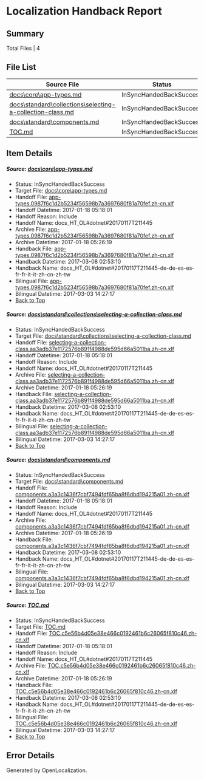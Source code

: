 # <a name='report-top'></a> Localization Handback Report

## Summary
 Total Files | 4

## File List
 Source File | Status | Details 
 ----------- | ------ | ------- 
 [docs\core\app-types.md](https://github.com/dotnet/docs/blob/90fe68f7f3c4b46502b5d3770b1a2d57c6af748a/docs/core/app-types.md) | InSyncHandedBackSuccess | [Details](#e4dc227830c2881e7d8691317ea15affaa08f8cc31)
 [docs\standard\collections\selecting-a-collection-class.md](https://github.com/dotnet/docs/blob/763433b00ae7d01cfa0c7fa250f51d23a95f6f15/docs/standard/collections/selecting-a-collection-class.md) | InSyncHandedBackSuccess | [Details](#d174d0cb910035340fb317521f3ad930d16853c23384)
 [docs\standard\components.md](https://github.com/dotnet/docs/blob/7741df222250f3746abb1e3c359bd9e89e6a732c/docs/standard/components.md) | InSyncHandedBackSuccess | [Details](#e93764ff4d3391110c79f73a34512bd073ce04993397)
 [TOC.md](https://github.com/dotnet/docs/blob/3b0b086c1a95d6164b82e1a4dade0936ce5d262e/TOC.md) | InSyncHandedBackSuccess | [Details](#46f0f0189b1d7df4cb842a21abffd06dc9a7d2c18909)

## Item Details
##### <a name='e4dc227830c2881e7d8691317ea15affaa08f8cc31'></a> Source: [docs\core\app-types.md](https://github.com/dotnet/docs/blob/90fe68f7f3c4b46502b5d3770b1a2d57c6af748a/docs/core/app-types.md)
* Status: InSyncHandedBackSuccess
* Target File: [docs\core\app-types.md](https://github.com/dotnet/docs.zh-cn/blob/46d99ec961791444b293866cee033d53ca7cd078/docs/core/app-types.md)
* Handoff File: [app-types.0987f6c1d2b5234f56598b7a3697680f81a70fef.zh-cn.xlf](https://github.com/dotnet/docs.handoff/blob/6e616ac23a1c3fca0714a66d6e68113a1db26bbf/ol-handoff/dotnet/docs.zh-cn/master/dotnet-core/app-types.0987f6c1d2b5234f56598b7a3697680f81a70fef.zh-cn.xlf)
* Handoff Datetime: 2017-01-18 05:18:01
* Handoff Reason: Include
* Handoff Name: docs_HT_OL#dotnet#20170117T211445
* Archive File: [app-types.0987f6c1d2b5234f56598b7a3697680f81a70fef.zh-cn.xlf](https://github.com/dotnet/docs.handoff/blob/51f491bcbe3496bb829780a83388bda8e0c2cbdf/ol-archive/dotnet/docs.zh-cn/master/dotnet-core/app-types.0987f6c1d2b5234f56598b7a3697680f81a70fef.zh-cn.xlf)
* Archive Datetime: 2017-01-18 05:26:19
* Handback File: [app-types.0987f6c1d2b5234f56598b7a3697680f81a70fef.zh-cn.xlf](https://github.com/dotnet/docs.handback/blob/c7254b53ab54e7580c187fe9510ac1f33c1eaacd/ol-handback/dotnet/docs.zh-cn/master/dotnet-core/app-types.0987f6c1d2b5234f56598b7a3697680f81a70fef.zh-cn.xlf)
* Handback Datetime: 2017-03-08 02:53:10
* Handback Name: docs_HT_OL#dotnet#20170117T211445-de-de-es-es-fr-fr-it-it-zh-cn-zh-tw
* Bilingual File: [app-types.0987f6c1d2b5234f56598b7a3697680f81a70fef.zh-cn.xlf](https://github.com/dotnet/docs.handback/blob/66d943aac1d19a5ce4315c17895b7d4f7c08b54a/ol-handback/dotnet/docs.zh-cn/master/dotnet-core/app-types.0987f6c1d2b5234f56598b7a3697680f81a70fef.zh-cn.xlf)
* Bilingual Datetime: 2017-03-03 14:27:17
* [Back to Top](#report-top)

##### <a name='d174d0cb910035340fb317521f3ad930d16853c23384'></a> Source: [docs\standard\collections\selecting-a-collection-class.md](https://github.com/dotnet/docs/blob/763433b00ae7d01cfa0c7fa250f51d23a95f6f15/docs/standard/collections/selecting-a-collection-class.md)
* Status: InSyncHandedBackSuccess
* Target File: [docs\standard\collections\selecting-a-collection-class.md](https://github.com/dotnet/docs.zh-cn/blob/46d99ec961791444b293866cee033d53ca7cd078/docs/standard/collections/selecting-a-collection-class.md)
* Handoff File: [selecting-a-collection-class.aa3adb37e1172576b891f4988de595d66a5011ba.zh-cn.xlf](https://github.com/dotnet/docs.handoff/blob/6e616ac23a1c3fca0714a66d6e68113a1db26bbf/ol-handoff/dotnet/docs.zh-cn/master/dotnet-core/selecting-a-collection-class.aa3adb37e1172576b891f4988de595d66a5011ba.zh-cn.xlf)
* Handoff Datetime: 2017-01-18 05:18:01
* Handoff Reason: Include
* Handoff Name: docs_HT_OL#dotnet#20170117T211445
* Archive File: [selecting-a-collection-class.aa3adb37e1172576b891f4988de595d66a5011ba.zh-cn.xlf](https://github.com/dotnet/docs.handoff/blob/51f491bcbe3496bb829780a83388bda8e0c2cbdf/ol-archive/dotnet/docs.zh-cn/master/dotnet-core/selecting-a-collection-class.aa3adb37e1172576b891f4988de595d66a5011ba.zh-cn.xlf)
* Archive Datetime: 2017-01-18 05:26:19
* Handback File: [selecting-a-collection-class.aa3adb37e1172576b891f4988de595d66a5011ba.zh-cn.xlf](https://github.com/dotnet/docs.handback/blob/c7254b53ab54e7580c187fe9510ac1f33c1eaacd/ol-handback/dotnet/docs.zh-cn/master/dotnet-core/selecting-a-collection-class.aa3adb37e1172576b891f4988de595d66a5011ba.zh-cn.xlf)
* Handback Datetime: 2017-03-08 02:53:10
* Handback Name: docs_HT_OL#dotnet#20170117T211445-de-de-es-es-fr-fr-it-it-zh-cn-zh-tw
* Bilingual File: [selecting-a-collection-class.aa3adb37e1172576b891f4988de595d66a5011ba.zh-cn.xlf](https://github.com/dotnet/docs.handback/blob/66d943aac1d19a5ce4315c17895b7d4f7c08b54a/ol-handback/dotnet/docs.zh-cn/master/dotnet-core/selecting-a-collection-class.aa3adb37e1172576b891f4988de595d66a5011ba.zh-cn.xlf)
* Bilingual Datetime: 2017-03-03 14:27:17
* [Back to Top](#report-top)

##### <a name='e93764ff4d3391110c79f73a34512bd073ce04993397'></a> Source: [docs\standard\components.md](https://github.com/dotnet/docs/blob/7741df222250f3746abb1e3c359bd9e89e6a732c/docs/standard/components.md)
* Status: InSyncHandedBackSuccess
* Target File: [docs\standard\components.md](https://github.com/dotnet/docs.zh-cn/blob/46d99ec961791444b293866cee033d53ca7cd078/docs/standard/components.md)
* Handoff File: [components.a3a3c1436f7cbf7494fdf65ba8f6dbd194215a01.zh-cn.xlf](https://github.com/dotnet/docs.handoff/blob/6e616ac23a1c3fca0714a66d6e68113a1db26bbf/ol-handoff/dotnet/docs.zh-cn/master/dotnet-core/components.a3a3c1436f7cbf7494fdf65ba8f6dbd194215a01.zh-cn.xlf)
* Handoff Datetime: 2017-01-18 05:18:01
* Handoff Reason: Include
* Handoff Name: docs_HT_OL#dotnet#20170117T211445
* Archive File: [components.a3a3c1436f7cbf7494fdf65ba8f6dbd194215a01.zh-cn.xlf](https://github.com/dotnet/docs.handoff/blob/51f491bcbe3496bb829780a83388bda8e0c2cbdf/ol-archive/dotnet/docs.zh-cn/master/dotnet-core/components.a3a3c1436f7cbf7494fdf65ba8f6dbd194215a01.zh-cn.xlf)
* Archive Datetime: 2017-01-18 05:26:19
* Handback File: [components.a3a3c1436f7cbf7494fdf65ba8f6dbd194215a01.zh-cn.xlf](https://github.com/dotnet/docs.handback/blob/c7254b53ab54e7580c187fe9510ac1f33c1eaacd/ol-handback/dotnet/docs.zh-cn/master/dotnet-core/components.a3a3c1436f7cbf7494fdf65ba8f6dbd194215a01.zh-cn.xlf)
* Handback Datetime: 2017-03-08 02:53:10
* Handback Name: docs_HT_OL#dotnet#20170117T211445-de-de-es-es-fr-fr-it-it-zh-cn-zh-tw
* Bilingual File: [components.a3a3c1436f7cbf7494fdf65ba8f6dbd194215a01.zh-cn.xlf](https://github.com/dotnet/docs.handback/blob/66d943aac1d19a5ce4315c17895b7d4f7c08b54a/ol-handback/dotnet/docs.zh-cn/master/dotnet-core/components.a3a3c1436f7cbf7494fdf65ba8f6dbd194215a01.zh-cn.xlf)
* Bilingual Datetime: 2017-03-03 14:27:17
* [Back to Top](#report-top)

##### <a name='46f0f0189b1d7df4cb842a21abffd06dc9a7d2c18909'></a> Source: [TOC.md](https://github.com/dotnet/docs/blob/3b0b086c1a95d6164b82e1a4dade0936ce5d262e/TOC.md)
* Status: InSyncHandedBackSuccess
* Target File: [TOC.md](https://github.com/dotnet/docs.zh-cn/blob/46d99ec961791444b293866cee033d53ca7cd078/TOC.md)
* Handoff File: [TOC.c5e56b4d05e38e466c0192461b6c26065f810c46.zh-cn.xlf](https://github.com/dotnet/docs.handoff/blob/6e616ac23a1c3fca0714a66d6e68113a1db26bbf/ol-handoff/dotnet/docs.zh-cn/master/dotnet-core/TOC.c5e56b4d05e38e466c0192461b6c26065f810c46.zh-cn.xlf)
* Handoff Datetime: 2017-01-18 05:18:01
* Handoff Reason: Include
* Handoff Name: docs_HT_OL#dotnet#20170117T211445
* Archive File: [TOC.c5e56b4d05e38e466c0192461b6c26065f810c46.zh-cn.xlf](https://github.com/dotnet/docs.handoff/blob/51f491bcbe3496bb829780a83388bda8e0c2cbdf/ol-archive/dotnet/docs.zh-cn/master/dotnet-core/TOC.c5e56b4d05e38e466c0192461b6c26065f810c46.zh-cn.xlf)
* Archive Datetime: 2017-01-18 05:26:19
* Handback File: [TOC.c5e56b4d05e38e466c0192461b6c26065f810c46.zh-cn.xlf](https://github.com/dotnet/docs.handback/blob/c7254b53ab54e7580c187fe9510ac1f33c1eaacd/ol-handback/dotnet/docs.zh-cn/master/dotnet-core/TOC.c5e56b4d05e38e466c0192461b6c26065f810c46.zh-cn.xlf)
* Handback Datetime: 2017-03-08 02:53:10
* Handback Name: docs_HT_OL#dotnet#20170117T211445-de-de-es-es-fr-fr-it-it-zh-cn-zh-tw
* Bilingual File: [TOC.c5e56b4d05e38e466c0192461b6c26065f810c46.zh-cn.xlf](https://github.com/dotnet/docs.handback/blob/66d943aac1d19a5ce4315c17895b7d4f7c08b54a/ol-handback/dotnet/docs.zh-cn/master/dotnet-core/TOC.c5e56b4d05e38e466c0192461b6c26065f810c46.zh-cn.xlf)
* Bilingual Datetime: 2017-03-03 14:27:17
* [Back to Top](#report-top)


## Error Details

Generated by OpenLocalization.
